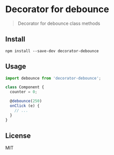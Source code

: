 # Decorator for debounce

> Decorator for debounce class methods


## Install

`npm install --save-dev decorator-debounce`


## Usage

```js
import debounce from 'decorator-debounce';

class Component {
  counter = 0;

  @debounce(250)
  onClick (e) {
    // ...
  }
}
```

## License

MIT

